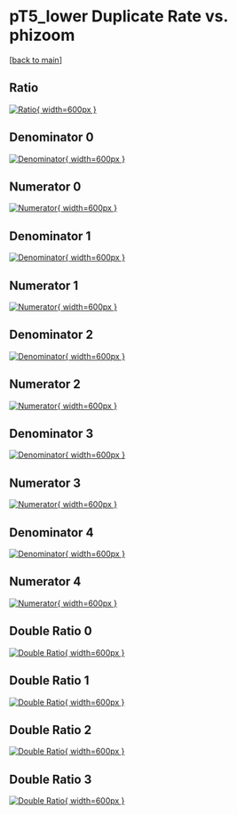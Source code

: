 # pT5_lower Duplicate Rate vs. phizoom

[[back to main](./)]



## Ratio

[![Ratio](../mtv/var/pT5_lower_duplrate_phizoom.png){ width=600px }](../mtv/var/pT5_lower_duplrate_phizoom.pdf)

## Denominator 0

[![Denominator](../mtv/den/pT5_lower_duplrate_phizoom_den0.png){ width=600px }](../mtv/den/pT5_lower_duplrate_phizoom_den0.pdf)

## Numerator 0

[![Numerator](../mtv/num/pT5_lower_duplrate_phizoom_num0.png){ width=600px }](../mtv/num/pT5_lower_duplrate_phizoom_num0.pdf)

## Denominator 1

[![Denominator](../mtv/den/pT5_lower_duplrate_phizoom_den1.png){ width=600px }](../mtv/den/pT5_lower_duplrate_phizoom_den1.pdf)

## Numerator 1

[![Numerator](../mtv/num/pT5_lower_duplrate_phizoom_num1.png){ width=600px }](../mtv/num/pT5_lower_duplrate_phizoom_num1.pdf)

## Denominator 2

[![Denominator](../mtv/den/pT5_lower_duplrate_phizoom_den2.png){ width=600px }](../mtv/den/pT5_lower_duplrate_phizoom_den2.pdf)

## Numerator 2

[![Numerator](../mtv/num/pT5_lower_duplrate_phizoom_num2.png){ width=600px }](../mtv/num/pT5_lower_duplrate_phizoom_num2.pdf)

## Denominator 3

[![Denominator](../mtv/den/pT5_lower_duplrate_phizoom_den3.png){ width=600px }](../mtv/den/pT5_lower_duplrate_phizoom_den3.pdf)

## Numerator 3

[![Numerator](../mtv/num/pT5_lower_duplrate_phizoom_num3.png){ width=600px }](../mtv/num/pT5_lower_duplrate_phizoom_num3.pdf)

## Denominator 4

[![Denominator](../mtv/den/pT5_lower_duplrate_phizoom_den4.png){ width=600px }](../mtv/den/pT5_lower_duplrate_phizoom_den4.pdf)

## Numerator 4

[![Numerator](../mtv/num/pT5_lower_duplrate_phizoom_num4.png){ width=600px }](../mtv/num/pT5_lower_duplrate_phizoom_num4.pdf)

## Double Ratio 0

[![Double Ratio](../mtv/ratio/pT5_lower_duplrate_phizoom_ratio0.png){ width=600px }](../mtv/ratio/pT5_lower_duplrate_phizoom_ratio0.pdf)

## Double Ratio 1

[![Double Ratio](../mtv/ratio/pT5_lower_duplrate_phizoom_ratio1.png){ width=600px }](../mtv/ratio/pT5_lower_duplrate_phizoom_ratio1.pdf)

## Double Ratio 2

[![Double Ratio](../mtv/ratio/pT5_lower_duplrate_phizoom_ratio2.png){ width=600px }](../mtv/ratio/pT5_lower_duplrate_phizoom_ratio2.pdf)

## Double Ratio 3

[![Double Ratio](../mtv/ratio/pT5_lower_duplrate_phizoom_ratio3.png){ width=600px }](../mtv/ratio/pT5_lower_duplrate_phizoom_ratio3.pdf)

